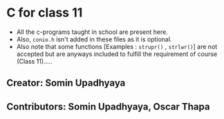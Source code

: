 # C for class 11

 - All the c-programs taught in school are present here.
 - Also, `conio.h` isn't added in these files as it is optional.
 - Also note that some functions [Examples : `strupr()` , `strlwr()`] are not accepted but are anyways included to fulfill the requirement of course (Class 11).....

 ##  **Creator: Somin Upadhyaya**
 
 
 ## **Contributors: Somin Upadhyaya, Oscar Thapa**
 
